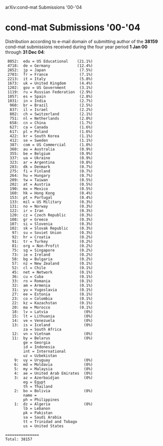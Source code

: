 arXiv:cond-mat Submissions '00-'04

cond-mat Submissions '00-'04
============================

Distribution according to e-mail domain of submitting author of the
**38159** cond-mat submissions received during the four year period **1
Jan 00** through **31 Dec 04**:

     8052:  edu = US Educational    (21.1%)
     4718:  de = Germany            (12.4%)
     2852:  jp = Japan               (7.5%)
     2703:  fr = France              (7.1%)
     2213:  it = Italy               (5.8%)
     1673:  uk = United Kingdom      (4.4%)
     1202:  gov = US Government      (3.1%)
     1119:  ru = Russian Federation  (2.9%)
     1057:  es = Spain               (2.8%)
     1031:  in = India               (2.7%)
      960:  br = Brazil              (2.5%)
      837:  il = Israel              (2.2%)
      802:  ch = Switzerland         (2.1%)
      751:  nl = Netherlands         (2.0%)
      658:  cn = China               (1.7%)
      627:  ca = Canada              (1.6%)
      617:  pl = Poland              (1.6%)
      422:  kr = South Korea         (1.1%)
      412:  se = Sweden              (1.1%)
      387:  com = US Commercial      (1.0%)
      360:  au = Australia           (0.9%)
      355:  be = Belgium             (0.9%)
      337:  ua = Ukraine             (0.9%)
      323:  ar = Argentina           (0.8%)
      283:  dk = Denmark             (0.7%)
      275:  fi = Finland             (0.7%)
      264:  hu = Hungary             (0.7%)
      209:  tw = Taiwan              (0.5%)
      202:  at = Austria             (0.5%)
      190:  mx = Mexico              (0.5%)
      160:  hk = Hong Kong           (0.4%)
      153:  pt = Portugal            (0.4%)
      133:  mil = US Military        (0.3%)
      131:  no = Norway              (0.3%)
      122:  ir = Iran                (0.3%)
      120:  cz = Czech Republic      (0.3%)
      108:  gr = Greece              (0.3%)
      107:  si = Slovenia            (0.3%)
      102:  sk = Slovak Republic     (0.3%)
       97:  su = Soviet Union        (0.3%)
       92:  hr = Croatia             (0.2%)
       91:  tr = Turkey              (0.2%)
       81:  org = Non-Profit         (0.2%)
       75:  sg = Singapore           (0.2%)
       73:  ie = Ireland             (0.2%)
       58:  bg = Bulgaria            (0.2%)
       57:  nz = New Zealand         (0.1%)
       52:  cl = Chile               (0.1%)
       45:  net = Network            (0.1%)
       36:  cu = Cuba                (0.1%)
       33:  ro = Romania             (0.1%)
       32:  am = Armenia             (0.1%)
       31:  yu = Yugoslavia          (0.1%)
       27:  ee = Estonia             (0.1%)
       23:  co = Colombia            (0.1%)
       22:  kz = Kazachstan          (0.1%)
       20:  ma = Morocco             (0.1%)
       18:  lv = Latvia                (0%)
       15:  lt = Lithuania             (0%)
       14:  ve = Venezuela             (0%)
       13:  is = Iceland               (0%)
            za = South Africa
       12:  vn = Vietnam               (0%)
       11:  by = Belarus               (0%)
            ge = Georgia
            id = Indonesia
            int = International
            uz = Uzbekistan
        9:  uy = Uruguay               (0%)
        6:  md = Moldavia              (0%)
        5:  my = Malaysia              (0%)
        4:  ae = United Arab Emirates  (0%)
        3:  az = Azerbaidjan           (0%)
            eg = Egypt
            th = Thailand
        2:  bo = Bolivia               (0%)
            name = 
            ph = Philippines
        1:  dz = Algeria               (0%)
            lb = Lebanon
            pk = Pakistan
            sa = Saudi Arabia
            tt = Trinidad and Tobago
            us = United States

    ===============
    Total: 38157
